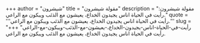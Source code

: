 +++
author = "شيشرون"
title = "مقولة شيشرون"
description = "مقولة شيشرون: رأيت في الحياة اناس يجيدون الخداع، يعيشون مع الذئب ويبكون مع الراعي."
quote = '''رأيت في الحياة اناس يجيدون الخداع، يعيشون مع الذئب ويبكون مع الراعي.'''
slug = "رأيت-في-الحياة-اناس-يجيدون-الخداع،-يعيشون-مع-الذئب-ويبكون-مع-الراعي"
+++
رأيت في الحياة اناس يجيدون الخداع، يعيشون مع الذئب ويبكون مع الراعي.
